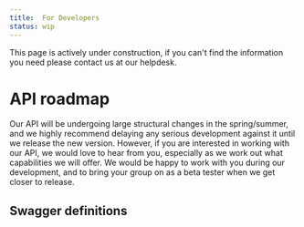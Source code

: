 ```yaml
---
title:  For Developers
status: wip
---
```


<link rel="stylesheet" type="text/css" href="swagger-ui.css">

This page is actively under construction, if you can't find the information you need please contact us at our helpdesk.

# API roadmap

Our API will be undergoing large structural changes in the spring/summer, and we highly recommend delaying any serious development against it until we release the new version. However, if you are interested in working with our API, we would love to hear from you, especially as we work out what capabilities we will offer. We would be happy to work with you during our development, and to bring your group on as a beta tester when we get closer to release.

## Swagger definitions

<div id="swagger-ui"></div>

<script src="swagger-ui-bundle.js"></script>
<script src="swagger-ui-standalone-preset.js"></script>

<script>
  const swaggerUrl = "https://raw.githubusercontent.com/CancerDataAggregator/cda-service/develop/src/main/resources/api/service_openapi.yaml"
  const apiUrl = "https://cancerdata.dsde-prod.broadinstitute.org/api/swagger-ui.html"
  window.onload = () => {
    let swaggerJson = fetch(swaggerUrl).then(r => r.text().then(t => {
      let j = jsyaml.load(t);
      j.servers[0].url = apiUrl;
      window.ui = SwaggerUIBundle({
        spec: j,
        dom_id: '#swagger-ui',
      });
    }));
  };
</script>